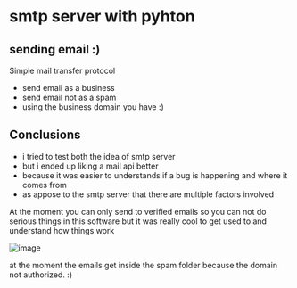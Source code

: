 # smtp server with pyhton
## sending email :)

Simple mail transfer protocol

- send email as a business
- send email not as a spam
- using the business domain you have :)

## Conclusions

- i tried to test both the idea of smtp server
- but i ended up liking a mail api better
- because it was easier to understands if a bug is happening and where it comes from 
- as appose to the smtp server that there are multiple factors involved


At the moment you can only send to verified emails so you can not do serious things in this software but it was really cool to get used to and understand how things work

![image](https://user-images.githubusercontent.com/62290677/123503464-d6db5b00-d65b-11eb-9fd5-a9cd39dfe923.png)

at the moment the emails get inside the spam folder because the domain not authorized. :)
